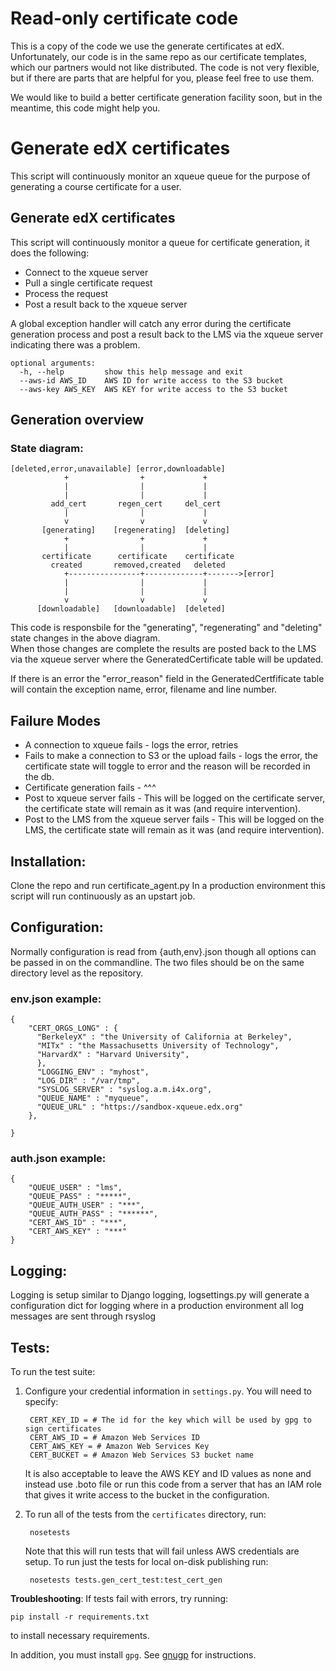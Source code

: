 # Read-only certificate code

This is a copy of the code we use the generate certificates at edX.
Unfortunately, our code is in the same repo as our certificate templates, which
our partners would not like distributed.  The code is not very flexible, but
if there are parts that are helpful for you, please feel free to use them.

We would like to build a better certificate generation facility soon, but in
the meantime, this code might help you.


# Generate edX certificates

This script will continuously monitor an xqueue queue
for the purpose of generating a course certificate for a user.

Generate edX certificates
-------------------------

This script will continuously monitor a queue
for certificate generation, it does the following:

* Connect to the xqueue server
* Pull a single certificate request
* Process the request
* Post a result back to the xqueue server

A global exception handler will catch any error
during the certificate generation process and
post a result back to the LMS via the xqueue server
indicating there was a problem.

    
    optional arguments:
      -h, --help         show this help message and exit
      --aws-id AWS_ID    AWS ID for write access to the S3 bucket
      --aws-key AWS_KEY  AWS KEY for write access to the S3 bucket


## Generation overview

### State diagram:

    [deleted,error,unavailable] [error,downloadable]
                +                +             +
                |                |             |
                |                |             |
             add_cert       regen_cert     del_cert
                |                |             |
                v                v             v
           [generating]    [regenerating]  [deleting]
                +                +             +
                |                |             |
           certificate      certificate    certificate
             created       removed,created   deleted
                +----------------+-------------+------->[error]
                |                |             |
                |                |             |
                v                v             v
          [downloadable]   [downloadable]  [deleted]
    

This code is responsbile for the
"generating", "regenerating" and "deleting" state
changes in the above diagram.  
When those changes are complete the results are posted
back to the LMS via the xqueue server where the GeneratedCertificate
table will be updated.

If there is an error the "error\_reason" field in the GeneratedCertfificate
table will contain the exception name, error, filename and line number.

## Failure Modes

* A connection to xqueue fails - logs the error, retries
* Fails to make a connection to S3 or the upload fails - logs the error, the certificate state will toggle to error and the reason will be recorded in the db.
* Certificate generation fails - ^^^
* Post to xqueue server fails - This will be logged on the certificate server, the certificate state will remain as it was (and require intervention).
* Post to the LMS from the xqueue server fails - This will be logged on the LMS, the certificate state will remain as it was (and require intervention).


## Installation:

Clone the repo and run certificate\_agent.py
In a production environment this script will run continuously
as an upstart job.

## Configuration:

Normally configuration is read from {auth,env}.json though
all options can be passed in on the commandline.
The two files should be on the same directory level as the
repository.

### env.json example:

    {
        "CERT_ORGS_LONG" : {
          "BerkeleyX" : "the University of California at Berkeley",
          "MITx" : "the Massachusetts University of Technology",
          "HarvardX" : "Harvard University",
          },
          "LOGGING_ENV" : "myhost",
          "LOG_DIR" : "/var/tmp",
          "SYSLOG_SERVER" : "syslog.a.m.i4x.org",
          "QUEUE_NAME" : "myqueue",
          "QUEUE_URL" : "https://sandbox-xqueue.edx.org"
        },
    
    }
    
### auth.json example:
    {
        "QUEUE_USER" : "lms",
        "QUEUE_PASS" : "*****",
        "QUEUE_AUTH_USER" : "***",
        "QUEUE_AUTH_PASS" : "******",
        "CERT_AWS_ID" : "***",
        "CERT_AWS_KEY" : "***"
    }


## Logging:

Logging is setup similar to Django logging, logsettings.py
will generate a configuration dict for logging where in a production
environment all log messages are sent through rsyslog

## Tests:

To run the test suite:

1. Configure your credential information in `settings.py`.  You will need to specify:

        CERT_KEY_ID = # The id for the key which will be used by gpg to sign certificates
        CERT_AWS_ID = # Amazon Web Services ID
        CERT_AWS_KEY = # Amazon Web Services Key
        CERT_BUCKET = # Amazon Web Services S3 bucket name

   It is also acceptable to leave the AWS KEY and ID values as none and instead
   use .boto file or run this code from a server that has an
   IAM role that gives it write access to the bucket in the configuration.

2. To run all of the tests from the `certificates` directory, run:

        nosetests

   Note that this will run tests that will fail unless AWS credentials are setup. To run just
   the tests for local on-disk publishing run:

        nosetests tests.gen_cert_test:test_cert_gen


**Troubleshooting**: If tests fail with errors, try running:

    pip install -r requirements.txt

to install necessary requirements.  

In addition, you must install `gpg`.  See [gnugp](http://www.gnupg.org/)
for instructions.
